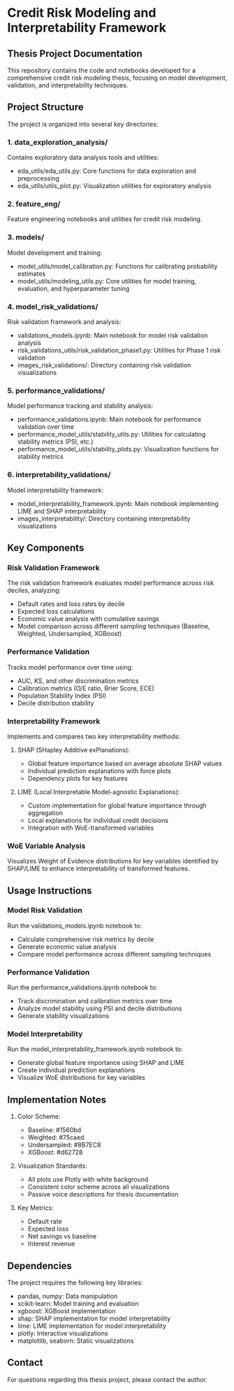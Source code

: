 # Credit Risk Modeling and Interpretability Framework
## Thesis Project Documentation

This repository contains the code and notebooks developed for a comprehensive credit risk modeling thesis, focusing on model development, validation, and interpretability techniques.

## Project Structure

The project is organized into several key directories:

### 1. data_exploration_analysis/
Contains exploratory data analysis tools and utilities:
- eda_utils/eda_utils.py: Core functions for data exploration and preprocessing
- eda_utils/utils_plot.py: Visualization utilities for exploratory analysis

### 2. feature_eng/
Feature engineering notebooks and utilities for credit risk modeling.

### 3. models/
Model development and training:
- model_utils/model_calibration.py: Functions for calibrating probability estimates
- model_utils/modeling_utils.py: Core utilities for model training, evaluation, and hyperparameter tuning

### 4. model_risk_validations/
Risk validation framework and analysis:
- validations_models.ipynb: Main notebook for model risk validation analysis
- risk_validations_utils/risk_validation_phase1.py: Utilities for Phase 1 risk validation
- images_risk_validations/: Directory containing risk validation visualizations

### 5. performance_validations/
Model performance tracking and stability analysis:
- performance_validations.ipynb: Main notebook for performance validation over time
- performance_model_utils/stability_utils.py: Utilities for calculating stability metrics (PSI, etc.)
- performance_model_utils/stability_plots.py: Visualization functions for stability metrics

### 6. interpretability_validations/
Model interpretability framework:
- model_interpretability_framework.ipynb: Main notebook implementing LIME and SHAP interpretability
- images_interpretability/: Directory containing interpretability visualizations

## Key Components

### Risk Validation Framework
The risk validation framework evaluates model performance across risk deciles, analyzing:
- Default rates and loss rates by decile
- Expected loss calculations
- Economic value analysis with cumulative savings
- Model comparison across different sampling techniques (Baseline, Weighted, Undersampled, XGBoost)

### Performance Validation
Tracks model performance over time using:
- AUC, KS, and other discrimination metrics
- Calibration metrics (O/E ratio, Brier Score, ECE)
- Population Stability Index (PSI)
- Decile distribution stability

### Interpretability Framework
Implements and compares two key interpretability methods:
1. SHAP (SHapley Additive exPlanations):
   - Global feature importance based on average absolute SHAP values
   - Individual prediction explanations with force plots
   - Dependency plots for key features

2. LIME (Local Interpretable Model-agnostic Explanations):
   - Custom implementation for global feature importance through aggregation
   - Local explanations for individual credit decisions
   - Integration with WoE-transformed variables

### WoE Variable Analysis
Visualizes Weight of Evidence distributions for key variables identified by SHAP/LIME to enhance interpretability of transformed features.

## Usage Instructions

### Model Risk Validation
Run the validations_models.ipynb notebook to:
- Calculate comprehensive risk metrics by decile
- Generate economic value analysis
- Compare model performance across different sampling techniques

### Performance Validation
Run the performance_validations.ipynb notebook to:
- Track discrimination and calibration metrics over time
- Analyze model stability using PSI and decile distributions
- Generate stability visualizations

### Model Interpretability
Run the model_interpretability_framework.ipynb notebook to:
- Generate global feature importance using SHAP and LIME
- Create individual prediction explanations
- Visualize WoE distributions for key variables

## Implementation Notes

1. Color Scheme:
   - Baseline: #1560bd
   - Weighted: #75caed
   - Undersampled: #8B7EC8
   - XGBoost: #d62728

2. Visualization Standards:
   - All plots use Plotly with white background
   - Consistent color scheme across all visualizations
   - Passive voice descriptions for thesis documentation

3. Key Metrics:
   - Default rate
   - Expected loss
   - Net savings vs baseline
   - Interest revenue

## Dependencies
The project requires the following key libraries:
- pandas, numpy: Data manipulation
- scikit-learn: Model training and evaluation
- xgboost: XGBoost implementation
- shap: SHAP implementation for model interpretability
- lime: LIME implementation for model interpretability
- plotly: Interactive visualizations
- matplotlib, seaborn: Static visualizations

## Contact
For questions regarding this thesis project, please contact the author.

